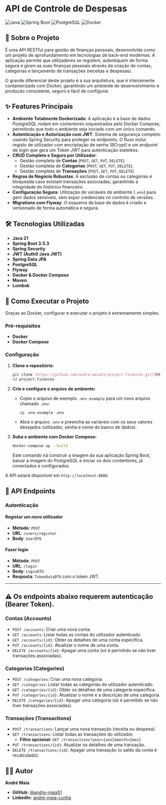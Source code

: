 # API de Controle de Despesas

![Java](https://img.shields.io/badge/Java-21-blue?logo=openjdk)
![Spring Boot](https://img.shields.io/badge/Spring_Boot-3.5.3-green?logo=spring)
![PostgreSQL](https://img.shields.io/badge/PostgreSQL-blue?logo=postgresql)
![Docker](https://img.shields.io/badge/Docker-blue?logo=docker)

## 📖 Sobre o Projeto

É uma API RESTful para gestão de finanças pessoais, desenvolvida como um projeto de aprofundamento em tecnologias de back-end modernas. A aplicação permite que utilizadores se registem, autentiquem de forma segura e giram as suas finanças pessoais através da criação de contas, categorias e lançamento de transações (receitas e despesas).

O grande diferencial deste projeto é a sua arquitetura, que é inteiramente containerizada com Docker, garantindo um ambiente de desenvolvimento e produção consistente, seguro e fácil de configurar.

## ✨ Features Principais

-   **Ambiente Totalmente Dockerizado**: A aplicação e a base de dados PostgreSQL rodam em contentores orquestrados pelo Docker Compose, permitindo que todo o ambiente seja iniciado com um único comando.
-   **Autenticação e Autorização com JWT**: Sistema de segurança completo usando Spring Security para proteger os endpoints. O fluxo inclui registo de utilizador com encriptação de senha (BCrypt) e um endpoint de login que gera um Token JWT para autenticação stateless.
-   **CRUD Completo e Seguro por Utilizador**:
    -   Gestão completa de **Contas** (`POST`, `GET`, `PUT`, `DELETE`).
    -   Gestão completa de **Categorias** (`POST`, `GET`, `PUT`, `DELETE`).
    -   Gestão completa de **Transações** (`POST`, `GET`, `PUT`, `DELETE`)
-   **Regras de Negócio Robustas**: A exclusão de contas ou categorias é bloqueada caso existam transações associadas, garantindo a integridade do histórico financeiro.
-   **Configuração Segura**: Utilização de variáveis de ambiente (`.env`) para gerir dados sensíveis, sem expor credenciais no controlo de versões.
-   **Migrations com Flyway**: O esquema da base de dados é criado e versionado de forma automática e segura.

## 🛠️ Tecnologias Utilizadas

-   **Java 21**
-   **Spring Boot 3.5.3**
-   **Spring Security**
-   **JWT (Auth0 Java JWT)**
-   **Spring Data JPA**
-   **PostgreSQL**
-   **Flyway**
-   **Docker & Docker Compose**
-   **Maven**
-   **Lombok**

## 🚀 Como Executar o Projeto

Graças ao Docker, configurar e executar o projeto é extremamente simples.

### Pré-requisitos
-   **Docker**
-   **Docker Compose**

### Configuração

1.  **Clone o repositório:**
    ```bash
    git clone [https://github.com/andre-maia51/project-finances.git](https://github.com/andre-maia51/project-finances.git)
    cd project-finances
    ```

2.  **Crie e configure o arquivo de ambiente:**
    -   Copie o arquivo de exemplo `.env.example` para um novo arquivo chamado `.env`.
        ```bash
        cp .env.example .env
        ```
    -   Abra o arquivo `.env` e preencha as variáveis com os seus valores desejados (utilizador, senha e nome do banco de dados).

3.  **Suba o ambiente com Docker Compose:**
    ```bash
    docker-compose up --build
    ```
    Este comando irá construir a imagem da sua aplicação Spring Boot, baixar a imagem do PostgreSQL e iniciar os dois contentores, já conectados e configurados.

A API estará disponível em `http://localhost:8080`.

## 📡 API Endpoints

### Autenticação

#### Registar um novo utilizador
-   **Método**: `POST`
-   **URL**: `/users/register`
-   **Body**: `UserDTO`

#### Fazer login
-   **Método**: `POST`
-   **URL**: `/login`
-   **Body**: `LoginDTO`
-   **Resposta**: `TokenDataDTO` com o token JWT.

---
**⚠️ Os endpoints abaixo requerem autenticação (Bearer Token).**
---

### Contas (Accounts)

-   `POST /accounts`: Criar uma nova conta.
-   `GET /accounts`: Listar todas as contas do utilizador autenticado.
-   `GET /accounts/{id}`: Obter os detalhes de uma conta específica.
-   `PUT /accounts/{id}`: Atualizar o nome de uma conta.
-   `DELETE /accounts/{id}`: Apagar uma conta (só é permitido se não tiver transações associadas).

### Categorias (Categories)

-   `POST /categories`: Criar uma nova categoria.
-   `GET /categories`: Listar todas as categorias do utilizador autenticado.
-   `GET /categories/{id}`: Obter os detalhes de uma categoria específica.
-   `PUT /categories/{id}`: Atualizar o nome e a descrição de uma categoria.
-   `DELETE /categories/{id}`: Apagar uma categoria (só é permitido se não tiver transações associadas).

### Transações (Transactions)

-   `POST /transactions`: Lançar uma nova transação (receita ou despesa).
-   `GET /transactions`: Listar todas as transações do utilizador.
    -   **Filtro opcional:** `GET /transactions?year={ano}&month={mes}`
-   `PUT /transactions/{id}`: Atualizar os detalhes de uma transação.
-   `DELETE /transactions/{id}`: Apagar uma transação (o saldo da conta é recalculado).

## 👨‍💻 Autor

**André Maia**

-   **GitHub:** [@andre-maia51](https://github.com/andre-maia51)
-   **LinkedIn:** [andre-maia-cunha](https://www.linkedin.com/in/andre-maia-cunha/)
